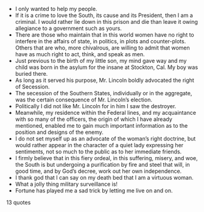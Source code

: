  - I only wanted to help my people.
 - If it is a crime to love the South, its cause and its President, then I am a criminal. I would rather lie down in this prison and die than leave it owing allegiance to a government such as yours.
 - There are those who maintain that in this world women have no right to interfere in the affairs of state, in politics, in plots and counter-plots. Others that are who, more chivalrous, are willing to admit that women have as much right to act, think, and speak as men.
 - Just previous to the birth of my little son, my mind gave way and my child was born in the asylum for the insane at Stockton, Cal. My boy was buried there.
 - As long as it served his purpose, Mr. Lincoln boldly advocated the right of Secession.
 - The secession of the Southern States, individually or in the aggregate, was the certain consequence of Mr. Lincoln’s election.
 - Politically I did not like Mr. Lincoln for in him I saw the destroyer.
 - Meanwhile, my residence within the Federal lines, and my acquaintance with so many of the officers, the origin of which I have already mentioned, enabled me to gain much important information as to the position and designs of the enemy.
 - I do not set myself up as an advocate of the woman’s right doctrine, but would rather appear in the character of a quiet lady expressing her sentiments, not so much to the public as to her immediate friends.
 - I firmly believe that in this fiery ordeal, in this suffering, misery, and woe, the South is but undergoing a purification by fire and steel that will, in good time, and by God’s decree, work out her own independence.
 - I thank god that I can say on my death bed that I am a virtuous woman.
 - What a jolly thing military surveillance is!
 - Fortune has played me a sad trick by letting me live on and on.

13 quotes